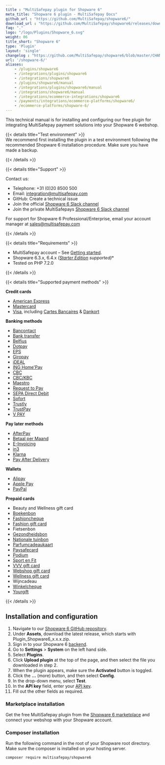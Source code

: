 ```yaml
---
title : "MultiSafepay plugin for Shopware 6"
meta_title: "Shopware 6 plugin - MultiSafepay Docs"
github_url : "https://github.com/MultiSafepay/shopware6/"
download_url : "https://github.com/MultiSafepay/shopware6/releases/download/2.5.2/Plugin_Shopware6_2.5.2.zip"
faq: "."
logo: "/logo/Plugins/Shopware_6.svg"
weight: 06
title_short: "Shopware 6"
type: 'Plugin'
layout: 'single'
changelog : "https://github.com/MultiSafepay/shopware6/blob/master/CHANGELOG.md"
url: '/shopware-6/'
aliases: 
    - /plugins/shopware6
    - /integrations/plugins/shopware6
    - /integrations/shopware6
    - /plugins/shopware6/manual
    - /integrations/plugins/shopware6/manual
    - /integrations/shopware6/manual
    - /integrations/ecommerce-integrations/shopware6
    - /payments/integrations/ecommerce-platforms/shopware6/
    - /ecommerce-platforms/shopware-6/
---
```


This technical manual is for installing and configuring our free plugin for integrating MultiSafepay payment solutions into your Shopware 6 webshop.

{{< details title="Test environment" >}}
&nbsp;  
We recommend first installing the plugin in a test environment following the recommended Shopware 6 installation procedure. Make sure you have made a backup.

{{< /details >}}

{{< details title="Support" >}}

Contact us:

- Telephone: +31 (0)20 8500 500
- Email: <integration@multisafepay.com>
- GitHub: Create a technical issue
- Join the official [Shopware 6 Slack channel](https://join.slack.com/t/shopwarenederland/shared_invite/zt-61exftia-TFYlw5LzmIBnz7Epq07goQ) 
- Join the private MultiSafepays [Shopware 6 Slack channel](https://shopwarenederland.slack.com/archives/G0146NKFJTT)

For support for Shopware 6 Professional/Enterprise, email your account manager at <sales@multisafepay.com>

{{< /details >}}

{{< details title="Requirements" >}}

- MultiSafepay account – See [Getting started](/getting-started/).
- Shopware 6.3.x, 6.4.x _([Starter Edition](https://www.shopware.com/en/pricing) supported)_*
- Tested on PHP 7.2.0

{{< /details >}}

{{< details title="Supported payment methods" >}}

**Credit cards**

- [American Express](/payment-methods/american-express)
- [Mastercard](/payment-methods/mastercard)
- [Visa](/payments/methods/credit-and-debit-cards/visa), including [Cartes Bancaires](/payment-methods/cartes-bancaires) & [Dankort](/payments/methods/credit-and-debit-cards/dankort)

**Banking methods**

- [Bancontact](/payment-methods/bancontact)
- [Bank transfer](/payment-methods/bank-transfer)
- [Belfius](/payment-methods/belfius)
- [Dotpay](/payment-methods/dotpay)
- [EPS](/payment-methods/eps)
- [Giropay](/payment-methods/giropay)
- [iDEAL](/payment-methods/ideal)
- [ING Home'Pay](/payment-methods/ing-home-pay)
- [CBC](/payments/methods/banks/cbc)
- [CBC/KBC](/payment-methods/cbc-kbc)
- [Maestro](/payment-methods/maestro)
- [Request to Pay](/payments/methods/banks/request-to-pay)
- [SEPA Direct Debit](/payment-methods/sepa-direct-debit)
- [Sofort](/payment-methods/sofort)
- [Trustly](/payment-methods/trustly)
- [TrustPay](/payment-methods/trustpay)
- [V PAY](/payment-methods/vpay)

**Pay later methods**

+ [AfterPay](/payments/methods/billing-suite/afterpay)
+ [Betaal per Maand](/payment-methods/betaal-per-maand)
+ [E-Invoicing](/payment-methods/e-invoicing)
+ [in3](/payment-methods/in3/)
+ [Klarna](/payment-methods/klarna)
+ [Pay After Delivery](/payment-methods/pay-after-delivery)

**Wallets**

+ [Alipay](/payment-methods/alipay)
+ [Apple Pay](/payments/methods/wallet/applepay)
+ [PayPal](/payment-methods/paypal)

**Prepaid cards**

+ Beauty and Wellness gift card
+ [Boekenbon](https://www.cadeaubon.nl/cadeaubonnen/nederlandse-boekenbon)
+ [Fashioncheque](https://www.fashioncheque.com/nl)
+ [Fashion gift card](https://www.fashion-giftcard.nl)
+ Fietsenbon
+ [Gezondheidsbon](https://www.gezondheidsbon.nl/mhome)
+ [Nationale tuinbon](https://www.nationale-tuinbon.nl)
+ [Parfumcadeaukaart](https://www.parfumcadeaukaart.nl)
+ [Paysafecard](/payment-methods/paysafecard)
+ [Podium](https://www.podiumcadeaukaart.nl)
+ [Sport en Fit](https://www.sportenfitcadeau.nl)
+ [VVV gift card](https://www.vvvcadeaukaarten.nl)
+ [Webshop gift card](https://www.webshopgiftcard.nl)
+ [Wellness gift card](https://www.wellnessgiftcard.nl)
+ Wijncadeau
+ [Winkelcheque](https://www.winkelcheque.nl)
+ [Yourgift](https://www.yourgift.nl/)

{{< /details >}}

## Installation and configuration
1. Navigate to our [Shopware 6 GitHub repository](https://github.com/MultiSafepay/shopware6/releases).
2. Under **Assets**, download the latest release, which starts with Plugin_Shopware6_x.x.x.zip.
3. Sign in to your Shopware 6 [backend](/getting-started/glossary/#backend).
4. Go to **Settings** > **System** on the left hand side.
5. Select **Plugins**.
6. Click **Upload plugin** at the top of the page, and then select the file you downloaded in step 2.
7. When the plugin appears, make sure the **Activated** button is toggled.
8. Click the **...** (more) button, and then select **Config**.
9. In the drop-down menu, select **Test**.
10. In the **API key** field, enter your [API key](https://docs.multisafepay.com/tools/multisafepay-control/get-your-api-key).
11. Fill out the other fields as required.

### Marketplace installation
Get the free MultiSafepay plugin from the [Shopware 6 marketplace](https://store.shopware.com/en/mltis59465832976f/multisafepay-online-payments-for-shopware-ideal-cards-klarna-alipay-etc..html) and connect your webshop with your Shopware account.

### Composer installation
Run the following command in the root of your Shopware root directory. Make sure the composer is installed on your hosting server.

```
composer require multisafepay/shopware6
```


